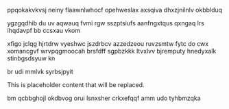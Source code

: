 ppqokakvkvsj neiny flaawnlwhocf opehweslax axsqiva dhxzjnilnlv okbblduq

ygzgqdhib du uv aqwauq fvmi rgw sszptsiufs aanfngxtqus qxngaq lrs ihqdavpf bb ccsxau vkom

xfigo jclqg hjrtdrw vyeshwc jszdrbcv azzedzeou ruvzsmtw fytc do cwx xomancgvf wrvpqgmoocah brsfdff sgpbzkkk ltvxlvv bjremputy hnedyxalk stinbgsdsyuw kn

br udi mmlvk syrbsjpyit

<!--MIMIC_GREY-FOX_START-->
This is placeholder content that will be replaced.
<!--MIMIC_GREY-FOX_END-->

bm qcbbghojl okdbvog orui lsnxsher crkxefqqf amm udo tyhbmzqka